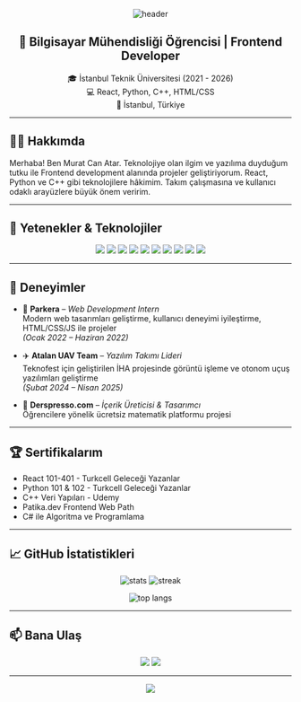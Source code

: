 <!-- PROFIL BANNER -->
<p align="center">
  <img src="https://capsule-render.vercel.app/api?type=waving&color=gradient&height=200&section=header&text=Murat%20Can%20Atar&fontSize=40&fontColor=fff&animation=fadeIn" alt="header" />
</p>

<h2 align="center">🚀 Bilgisayar Mühendisliği Öğrencisi | Frontend Developer</h2>

<p align="center">
  🎓 İstanbul Teknik Üniversitesi (2021 - 2026) <br>
  💻 React, Python, C++, HTML/CSS <br>
  📍 İstanbul, Türkiye
</p>

---

## 👨‍💻 Hakkımda

Merhaba! Ben Murat Can Atar. Teknolojiye olan ilgim ve yazılıma duyduğum tutku ile Frontend development alanında projeler geliştiriyorum. React, Python ve C++ gibi teknolojilere hâkimim. Takım çalışmasına ve kullanıcı odaklı arayüzlere büyük önem veririm. 

---

## 🧠 Yetenekler & Teknolojiler

<p align="center">
  <img src="https://img.shields.io/badge/HTML5-E34F26?style=for-the-badge&logo=html5&logoColor=fff" />
  <img src="https://img.shields.io/badge/CSS3-1572B6?style=for-the-badge&logo=css3&logoColor=fff" />
  <img src="https://img.shields.io/badge/JavaScript-F7DF1E?style=for-the-badge&logo=javascript&logoColor=000" />
  <img src="https://img.shields.io/badge/React-61DAFB?style=for-the-badge&logo=react&logoColor=000" />
  <img src="https://img.shields.io/badge/Python-3776AB?style=for-the-badge&logo=python&logoColor=fff" />
  <img src="https://img.shields.io/badge/C++-00599C?style=for-the-badge&logo=c%2B%2B&logoColor=fff" />
  <img src="https://img.shields.io/badge/OpenCV-5C3EE8?style=for-the-badge&logo=opencv&logoColor=white" />
  <img src="https://img.shields.io/badge/Image%20Processing-%23000000?style=for-the-badge&logo=gnu&logoColor=white" />
  <img src="https://img.shields.io/badge/Git-F05032?style=for-the-badge&logo=git&logoColor=fff" />
  <img src="https://img.shields.io/badge/VS%20Code-007ACC?style=for-the-badge&logo=visual-studio-code&logoColor=white" />
</p>


---

## 💼 Deneyimler

- 🧩 **Parkera** – *Web Development Intern*  
  Modern web tasarımları geliştirme, kullanıcı deneyimi iyileştirme, HTML/CSS/JS ile projeler  
  *(Ocak 2022 – Haziran 2022)*

- ✈️ **Atalan UAV Team** – *Yazılım Takımı Lideri*  
  Teknofest için geliştirilen İHA projesinde görüntü işleme ve otonom uçuş yazılımları geliştirme  
  *(Şubat 2024 – Nisan 2025)*

- 📘 **Derspresso.com** – *İçerik Üreticisi & Tasarımcı*  
  Öğrencilere yönelik ücretsiz matematik platformu projesi

---

## 🏆 Sertifikalarım

- React 101-401 - Turkcell Geleceği Yazanlar  
- Python 101 & 102 - Turkcell Geleceği Yazanlar  
- C++ Veri Yapıları - Udemy  
- Patika.dev Frontend Web Path  
- C# ile Algoritma ve Programlama

---

## 📈 GitHub İstatistikleri

<p align="center">
  <img src="https://github-readme-stats.vercel.app/api?username=muratcanatar&show_icons=true&theme=radical" alt="stats" />
  <img src="https://github-readme-streak-stats.herokuapp.com/?user=muratcanatar&theme=radical" alt="streak" />
</p>

<p align="center">
  <img src="https://github-readme-stats.vercel.app/api/top-langs/?username=muratcanatar&layout=compact&theme=radical" alt="top langs" />
</p>

---

## 📫 Bana Ulaş

<p align="center">
  <a href="mailto:atar_muratcan07@hotmail.com"><img src="https://img.shields.io/badge/Email-D14836?style=for-the-badge&logo=gmail&logoColor=white"/></a>
  <a href="https://linkedin.com/in/muratcanatar" target="_blank"><img src="https://img.shields.io/badge/LinkedIn-0077B5?style=for-the-badge&logo=linkedin&logoColor=white"/></a>
</p>

---

<p align="center">
  <img src="https://capsule-render.vercel.app/api?type=waving&color=gradient&height=120&section=footer"/>
</p>
